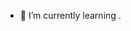 
- 🌱 I’m currently learning .
<!---
asd948083252/asd948083252 is a ✨ special ✨ repository because its `README.md` (this file) appears on your GitHub profile.
You can click the Preview link to take a look at your changes.
--->
